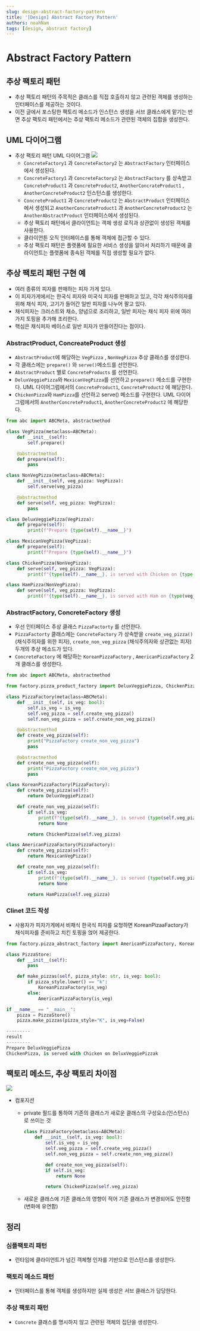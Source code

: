 ```yaml
---
slug: design-abstract-factory-pattern
title: '[Design] Abstract Factory Pattern'
authors: noahNam
tags: [design, abstract factory]
---
```


# Abstract Factory Pattern

## 추상 팩토리 패턴
- 추상 팩토리 패턴의 주목적은 클래스를 직접 호출하지 않고 관련된 객체를 생성하는 인터페이스를 제공하는 것이다.
- 이전 글에서 포스팅한 팩토리 메소드가 인스턴스 생성을 서브 클래스에게 맡기는 반면 추상 팩토리 패턴에서는 추상 팩토리 메소드가 관련된 객체의 집합을 생성한다.

## UML 다이어그램
- 추상 팩토리 패턴 UML 다이어그램
![](./../../static/img/abstract_factory_pattern/abstract-factory1.png)
  - `ConcreteFactory1` 과 `ConcreteFactory2` 는 `AbstractFactory` 인터페이스에서 생성된다.
  - `ConcreteFactory1` 과 `ConcreteFactory2` 는 `AbstractFactory` 를 상속받고 `ConcreteProduct1` 과 `ConcreteProduct2`, `AnotherConcrateProduct1` , `AnotherConcreteProduct2` 인스턴스를 생성한다.
  - `ConcreteProduct1` 과 `ConcreteProduct2` 는 `AbstractProduct` 인터페이스에서 생성되고 `AnotherConcrateProduct1` 과 `AnotherConcreteProduct2` 는 `AnotherAbstractProduct` 인터페이스에서 생성된다.
  - 추상 팩토리 패턴에서 클라이언트는 객체 생성 로직과 상관없이 생성된 객체를 사용한다.
  - 클라이언튼 오직 인터페이스를 통해 객체에 접근할 수 있다.
  - 추상 팩토리 패턴은 플랫폼에 필요한 서비스 생성을 알아서 처리하기 때문에 클라이언트는 플랫폼에 종속된 객체를 직접 생성할 필요가 없다.

## 추상 팩토리 패턴 구현 예

- 여러 종류의 피자를 판매하는 피자 가게 있다.
- 이 피자가게에서는 한국식 피자와 미국식 피자를 판매하고 있고, 각각 채식주의자를 위해 채식 피자, 고기가 들어간 일반 피자를 나누어 팔고 있다.
- 채식피자는 크러스트와 채소, 양념으로 조리하고, 일반 피자는 채식 피자 위에 여러가지 토핑을 추가해 조리한다.
- 핵심은 채식피자 베이스로 일반 피자가 만들어진다는 점이다.

### AbstractProduct, ConcreateProduct 생성

- `AbstractProduct`에 해당하는 `VegPizza` , `NonVegPizza`  추상 클래스를 생성한다.
- 각 클래스에는 `prepare()` 와 `serve()`메소드를 선언한다.
- `AbstractProduct` 별로 `ConcreteProducts` 를 선언한다.
- `DeluxVeggiePizza`와 `MexicanVegPizza`를 선언하고 `prepare()` 메소드를 구현한다. UML 다이어그럼에서의 `ConcreteProduct1`, `ConcreteProduct2` 에 해당한다.
- `ChickenPizza`와  `HamPizza`를 선언하고 serve() 메소드를 구현한다.  UML 다이어그럼에서의 `AnotherConcreteProduct1`, `AnotherConcreteProduct2` 에 해당한다.

```python
from abc import ABCMeta, abstractmethod

class VegPizza(metaclass=ABCMeta):
    def __init__(self):
        self.prepare()

    @abstractmethod
    def prepare(self):
        pass

class NonVegPizza(metaclass=ABCMeta):
    def __init__(self, veg_pizza: VegPizza):
        self.serve(veg_pizza)

    @abstractmethod
    def serve(self, veg_pizza: VegPizza):
        pass

class DeluxVeggiePizza(VegPizza):
    def prepare(self):
        print(f"Prepare {type(self).__name__}")

class MexicanVegPizza(VegPizza):
    def prepare(self):
        print(f"Prepare {type(self).__name__}")

class ChickenPizza(NonVegPizza):
    def serve(self, veg_pizza: VegPizza):
        print(f"{type(self).__name__}, is served with Chicken on {type(veg_pizza).__name__}")

class HamPizza(NonVegPizza):
    def serve(self, veg_pizza: VegPizza):
        print(f"{type(self).__name__}, is served with Ham on {type(veg_pizza).__name__}")
```

### AbstractFactory, ConcreteFactory 생성

- 우선 인터페이스 추상 클래스 `PizzaFactorty`  를 선언한다.
- `PizzaFactorty` 클래스에는 `ConcreteFactory` 가 상속받을 `create_veg_pizza()` (채식주의자를 위한 피자), `create_non_veg_pizza` (채식주의자와 상관없는 피자) 두개의 추상 메소드가 있다.
- `ConcreteFactory` 에 해당하는 `KoreanPizzaFactory` , `AmericanPizzaFactory` 2개 클래스를 생성한다.

```python
from abc import ABCMeta, abstractmethod

from factory.pizza_product_factory import DeluxVeggiePizza, ChickenPizza, MexicanVegPizza, HamPizza

class PizzaFactory(metaclass=ABCMeta):
    def __init__(self, is_veg: bool):
        self.is_veg = is_veg
        self.veg_pizza = self.create_veg_pizza()
        self.non_veg_pizza = self.create_non_veg_pizza()

    @abstractmethod
    def create_veg_pizza(self):
        print("PizzaFactory create_non_veg_pizza")
        pass

    @abstractmethod
    def create_non_veg_pizza(self):
        print("PizzaFactory create_non_veg_pizza")
        pass

class KoreanPizzaFactory(PizzaFactory):
    def create_veg_pizza(self):
        return DeluxVeggiePizza()

    def create_non_veg_pizza(self):
        if self.is_veg:
            print(f"{type(self).__name__}, is served {type(self.veg_pizza).__name__}")
            return None

        return ChickenPizza(self.veg_pizza)

class AmericanPizzaFactory(PizzaFactory):
    def create_veg_pizza(self):
        return MexicanVegPizza()

    def create_non_veg_pizza(self):
        if self.is_veg:
            print(f"{type(self).__name__}, is served {type(self.veg_pizza).__name__}")
            return None

        return HamPizza(self.veg_pizza)
```

### Clinet 코드 작성

- 사용자가 피자가게에서 비채식 한국식 피자를 요청하면 KoreanPizaaFactory가 채식피자를 준비하고 치킨 토핑을 얹어 제공한다.

```python
from factory.pizza_abstract_factory import AmericanPizzaFactory, KoreanPizzaFactory

class PizzaStore:
    def __init__(self):
        pass

    def make_pizzas(self, pizza_style: str, is_veg: bool):
        if pizza_style.lower() == "k":
            KoreanPizzaFactory(is_veg)
        else:
            AmericanPizzaFactory(is_veg)

if __name__ == "__main__":
    pizza = PizzaStore()
    pizza.make_pizzas(pizza_style="K", is_veg=False)

---------
result
---------
Prepare DeluxVeggiePizza
ChickenPizza, is served with Chicken on DeluxVeggiePizzak
```

## 팩토리 메소드, 추상 팩토리 차이점

![](./../../static/img/abstract_factory_pattern/abstract-factory2.png)
- 컴포지션
    - private 필드를 통하여 기존의 클래스가 새로운 클래스의 구성요소(인스턴스)로 쓰이는 것
        
        ```python
        class PizzaFactory(metaclass=ABCMeta):
            def __init__(self, is_veg: bool):
                self.is_veg = is_veg
                self.veg_pizza = self.create_veg_pizza()
                self.non_veg_pizza = self.create_non_veg_pizza()    
        
        		def create_non_veg_pizza(self):
                if self.is_veg:
                    return None
        
                return ChickenPizza(self.veg_pizza)
        ```
        
    - 새로운 클래스에 기존 클래스의 영향이 적어 기존 클래스가 변경되어도 안전함(변화에 유연함)
    

## 정리

### 심플팩토리 패턴

- 런타임에 클라이언트가 넘긴 객체형 인자를 기반으로 인스턴스를 생성한다.

### 팩토리 메소드 패턴

- 인터페이스를 통해 객체를 생성하지만 실제 생성은 서브 클래스가 담당한다.

### 추상 팩토리 패턴

- `Concrete` 클래스를 명시하지 않고 관련된 객체의 집단을 생성한다.